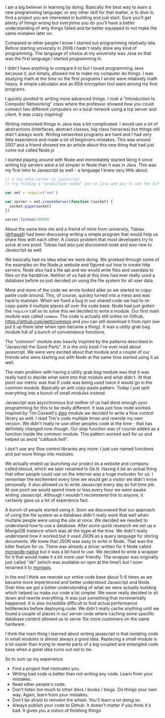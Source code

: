 I am a big believer in learning by doing. Basically the best way to learn a new programming language, or any other skill for that matter, is to dive in, find a project you are interested in building and just start. Sure you'll get plenty of things wrong but everytime you do you'll have a better understanding of why things failed and be better equipped to not make the same mistakes later on.

Compared to other people I know I started out programming relatively late. Before starting university in 2006 I hadn't really done any kind of programming. The language of choice at my university was Java so that was the first language I started programming in.

I didn't have anything to compare it to but I loved programming Java because it, put simply, allowed me to make my computer do things. I was studying math at the time so the first programs I wrote were relatively math heavy. A simple calculator and an RSA encryption tool were among my first programs.

I quickly pivoted to writing more advanced things. I took a "Introduction to Computer Networking" class where the professor showed how you could connect two different computers on a local network using a tcp server and client. It was crazy inspiring!

Writing networked things in Java was a bit complicated. I would use a lot of abstractions (interfaces, abstract classes, big class hieracies) but things still didn't always work. Writing networked programs are hard and I had very little experience and made a lot of beginners mistakes. This was around 2007 and a friend showed me an article about this new thing that had just come out called Node.js

I started playing around with Node and immediately started liking it since writing tcp servers were a lot simpler in Node than it was in Java. This was my first intro to Javascript as well - a language I knew very little about.

``` js
// a tcp echo server in javascript
// try finding a "production ready" one in java and you'll see the difference

var net = require('net')

var server = net.createServer(function (socket) {
  socket.pipe(socket)
})

server.listen(10000)
```

About the same time me and a friend of mine from university, Tobias ([@freeall](https://github.com/freeall)) had been discussing writing a simple program that would help us share files with each other. A classic problem that most developers try to solve at one point. Tobias had also just discovered node and was new to Javascript as well.

We basically had no idea what we were doing. We grokked through some of the examples on the Node.js website and figured out how to create http servers. Node also had a file api and we would write files and userdata to files on the harddrive. Neither of us had at this time had ever really used a database before so just decided on using the file system for all user data.

More and more of the code we wrote looked alike so we started to copy-paste code around. This, of course, quickly turned into a mess and was hard to maintain. When we fixed a bug in our shared code we had to re-copy-paste it multiple places all over the code base. Node had just gotten the `require` call so to solve this we decided to write a module. Our first main module was called `common`. The code is actually still online on Github, https://github.com/gett/common and you can still download it from npm (we put it up there later when npm became a thing). It was a utility grab bag module full of a bunch of conveinience functions.

The "common" module was heavily inspired by the patterns described in "Javascript the Good Parts". It is the only book I've ever read about javascript.
We were very excited about that module and a couple of our friends who were starting out with Node at the same time started using it as well.

The main problem with having a utility grab bag module was that it was really hard to decide what went into that module and what didn't. At that point our metric was that if code was being used twice it would go in the common module. Basically an anti copy-paste pattern. Today I just split everything into a bunch of small modules instead.

Javascript was asynchronous but neither of us had done enough sync programming for this to be really different. It was just how node worked. Inspired by Tim Caswell's [step](https://github.com/creationix/step) module we decided to write a flow control library as well. I read Tim's code multiple times and rewrote my own version. We didn't really re-use other peoples code at the time - that has definitely changed now though. Our step function was of course added as a function inside the common module. This pattern worked well for us and helped us avoid "callback hell".

I don't use any flow control libraries any more. I just use named functions and put more things into modules.

We actually ended up launching our project as a website and company called kkloud, which we later renamed to Ge.tt. Having it be an actual thing that other people could use on the internet was a huge motivator for us. I remember the excitement every time we would get a visitor we didn't know personally. It also allowed us to write Javascript every day as full time job. At one point we would spend more or less every hour we were awake writing Javascript. Although I wouldn't recommend this to anyone, it certainly gave us a lot of experience fast.

A bunch of people started using it. Soon we discovered that our approach of using the file system as a database didn't really work that well when multiple people were using the site at once. We decided we needed to understand how to use a database. After some quick research we set up a MongoDB instance which was all the hype at the time. We didn't really understand how it worked but it used JSON as a query language for storing documents. We knew that JSON was easy to write in Node. That was the killer feature for us. There was already a driver written for it Node called [mongodb-native](http://github.com/mongodb/node-mongodb-native) but it was a bit hard to use. We decided to write a wrapper for it that would make it a bit more user friendly. The wrapper was originally just called "db" (which was available on npm at the time!) but I soon renamed it to [mongojs](https://github.com/mafintosh/mongojs).

In the end I think we rewrote our entire code base about 5-6 times as we became more experienced and better understood Javascript and Node. Over time we got a better understanding of what we were actually building which helped us make our code a lot simpler. We never really decided to sit down and rewrite everything. It was just something that incrementally happened. It is also incredible difficult to find actual performance bottlenecks before deploying code. We didn't really cache anything until we found a couple of places in our server code where caching some specific database content allowed us to serve 10x more customers on the same hardware.

I think the main thing I learned about writing javascript is that isolating code in small modules is almost always a good idea. Replacing a small module is a lot easier than trying to rewrite parts of a big coupled and entangled code base when a great idea turns out not to be.

So to sum up my experience

* Find a project that motivates you.
* Writing bad code is better than not writing any code. Learn from your mistakes.
* Read other people's code.
* Don't listen too much to other devs / books / blogs.
  Do things your own way. Again, learn from your mistakes.
* Don't be afraid to reinvent the wheel. You'll learn a lot doing so.
* Always publish your code to Github.
  It doesn't matter if you think it's bad. It gives you a notion of finishing things
